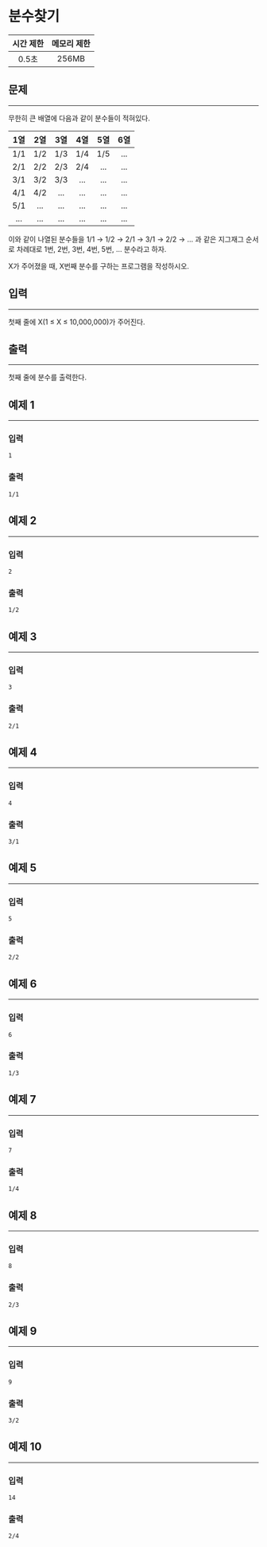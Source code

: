 분수찾기
============================
|시간 제한|메모리 제한|
|:---:|:---:|
|0.5초|256MB|

## 문제
-------
무한히 큰 배열에 다음과 같이 분수들이 적혀있다.</br>

|1열|2열|3열|4열|5열|6열|
|:---:|:---:|:---:|:---:|:---:|:---:|
|1/1|1/2|1/3|1/4|1/5|...|
|2/1|2/2|2/3|2/4|...|...|
|3/1|3/2|3/3|...|...|...|
|4/1|4/2|...|...|...|...|
|5/1|...|...|...|...|...|
|...|...|...|...|...|...|

이와 같이 나열된 분수들을 1/1 → 1/2 → 2/1 → 3/1 → 2/2 → … 과 같은 지그재그 순서로 차례대로 1번, 2번, 3번, 4번, 5번, … 분수라고 하자.</br>

X가 주어졌을 때, X번째 분수를 구하는 프로그램을 작성하시오.</br>

## 입력
-------
첫째 줄에 X(1 ≤ X ≤ 10,000,000)가 주어진다.</br>

## 출력
-------
첫째 줄에 분수를 출력한다.</br>

## 예제 1
-------
### 입력
```
1
```
### 출력
```
1/1
```

## 예제 2
-------
### 입력
```
2
```
### 출력
```
1/2
```

## 예제 3
-------
### 입력
```
3
```
### 출력
```
2/1
```

## 예제 4
-------
### 입력
```
4
```
### 출력
```
3/1
```

## 예제 5
-------
### 입력
```
5
```
### 출력
```
2/2
```

## 예제 6
-------
### 입력
```
6
```
### 출력
```
1/3
```

## 예제 7
-------
### 입력
```
7
```
### 출력
```
1/4
```

## 예제 8
-------
### 입력
```
8
```
### 출력
```
2/3
```

## 예제 9
-------
### 입력
```
9
```
### 출력
```
3/2
```

## 예제 10
-------
### 입력
```
14
```
### 출력
```
2/4
```
